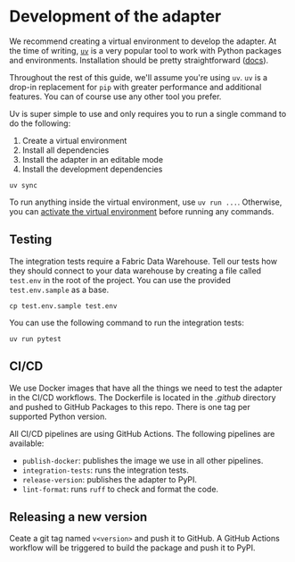 # Development of the adapter

We recommend creating a virtual environment to develop the adapter. At the time of writing, [`uv`](https://docs.astral.sh/uv/) is a very popular tool to work with Python packages and environments. Installation should be pretty straightforward ([docs](https://docs.astral.sh/uv/getting-started/installation/)).

Throughout the rest of this guide, we'll assume you're using `uv`. `uv` is a drop-in replacement for `pip` with greater performance and additional features. You can of course use any other tool you prefer.

Uv is super simple to use and only requires you to run a single command to do the following:

1. Create a virtual environment
1. Install all dependencies
1. Install the adapter in an editable mode
1. Install the development dependencies

```shell
uv sync
```

To run anything inside the virtual environment, use `uv run ...`. Otherwise, you can [activate the virtual environment](https://docs.astral.sh/uv/pip/environments/#using-a-virtual-environment) before running any commands.

## Testing

The integration tests require a Fabric Data Warehouse. Tell our tests how they should connect to your data warehouse by creating a file called `test.env` in the root of the project.
You can use the provided `test.env.sample` as a base.

```shell
cp test.env.sample test.env
```

You can use the following command to run the integration tests:

```shell
uv run pytest
```

## CI/CD

We use Docker images that have all the things we need to test the adapter in the CI/CD workflows.
The Dockerfile is located in the *.github* directory and pushed to GitHub Packages to this repo.
There is one tag per supported Python version.

All CI/CD pipelines are using GitHub Actions. The following pipelines are available:

* `publish-docker`: publishes the image we use in all other pipelines.
* `integration-tests`: runs the integration tests.
* `release-version`: publishes the adapter to PyPI.
* `lint-format`: runs `ruff` to check and format the code.

## Releasing a new version

Ceate a git tag named `v<version>` and push it to GitHub.
A GitHub Actions workflow will be triggered to build the package and push it to PyPI. 
